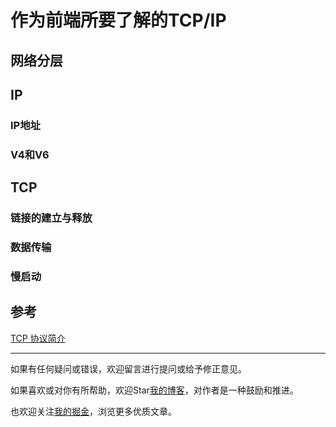 # 作为前端所要了解的TCP/IP
## 网络分层
## IP
### IP地址
### V4和V6
## TCP
### 链接的建立与释放
### 数据传输
### 慢启动

## 参考

[TCP 协议简介](http://www.ruanyifeng.com/blog/2017/06/tcp-protocol.html)  

---
如果有任何疑问或错误，欢迎留言进行提问或给予修正意见。

如果喜欢或对你有所帮助，欢迎Star[我的博客](https://github.com/wy2016xiao/blog)，对作者是一种鼓励和推进。

也欢迎关注[我的掘金](https://juejin.im/user/583bbd74ac502e006ea81f99)，浏览更多优质文章。